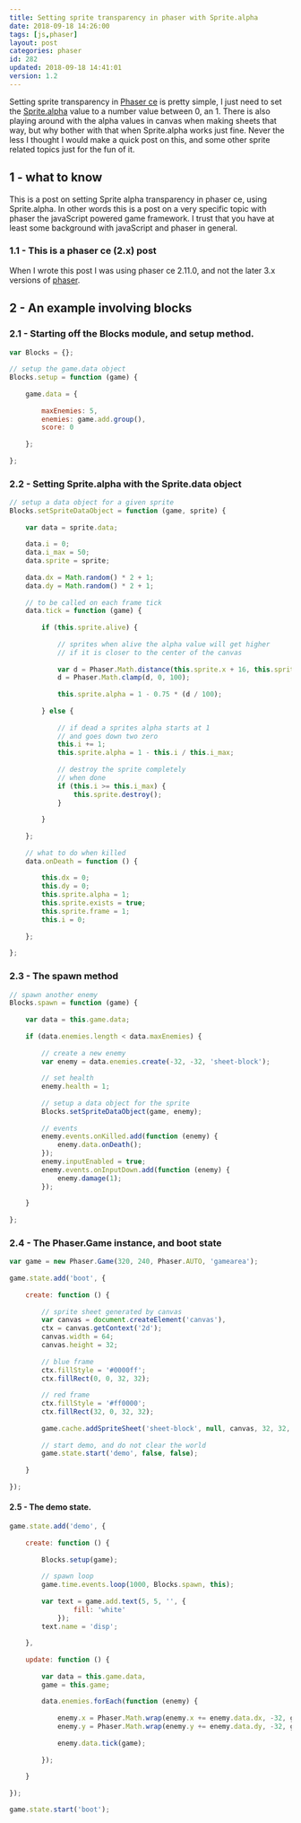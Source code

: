 ```yaml
---
title: Setting sprite transparency in phaser with Sprite.alpha
date: 2018-09-18 14:26:00
tags: [js,phaser]
layout: post
categories: phaser
id: 282
updated: 2018-09-18 14:41:01
version: 1.2
---
```


Setting sprite transparency in [Phaser ce](https://photonstorm.github.io/phaser-ce/) is pretty simple, I just need to set the [Sprite.alpha](https://photonstorm.github.io/phaser-ce/Phaser.Sprite.html#alpha) value to a number value between 0, an 1.  There is also playing around with the alpha values in canvas when making sheets that way, but why bother with that when Sprite.alpha works just fine. Never the less I thought I would make a quick post on this, and some other sprite related topics just for the fun of it.

<!-- more -->

## 1 - what to know

This is a post on setting Sprite alpha transparency in phaser ce, using Sprite.alpha. In other words this is a post on a very specific topic with phaser the javaScript powered game framework. I trust that you have at least some background with javaScript and phaser in general.

### 1.1 - This is a phaser ce (2.x) post

When I wrote this post I was using phaser ce 2.11.0, and not the later 3.x versions of [phaser](https://phaser.io/).

## 2 - An example involving blocks


### 2.1 - Starting off the Blocks module, and setup method.

```js
var Blocks = {};
 
// setup the game.data object
Blocks.setup = function (game) {
 
    game.data = {
 
        maxEnemies: 5,
        enemies: game.add.group(),
        score: 0
 
    };
 
};
```

### 2.2 - Setting Sprite.alpha with the Sprite.data object

```js
// setup a data object for a given sprite
Blocks.setSpriteDataObject = function (game, sprite) {
 
    var data = sprite.data;
 
    data.i = 0;
    data.i_max = 50;
    data.sprite = sprite;
 
    data.dx = Math.random() * 2 + 1;
    data.dy = Math.random() * 2 + 1;
 
    // to be called on each frame tick
    data.tick = function (game) {
 
        if (this.sprite.alive) {
 
            // sprites when alive the alpha value will get higher
            // if it is closer to the center of the canvas
 
            var d = Phaser.Math.distance(this.sprite.x + 16, this.sprite.y + 16, game.world.centerX, game.world.centerY);
            d = Phaser.Math.clamp(d, 0, 100);
 
            this.sprite.alpha = 1 - 0.75 * (d / 100);
 
        } else {
 
            // if dead a sprites alpha starts at 1
            // and goes down two zero
            this.i += 1;
            this.sprite.alpha = 1 - this.i / this.i_max;
 
            // destroy the sprite completely
            // when done
            if (this.i >= this.i_max) {
                this.sprite.destroy();
            }
 
        }
 
    };
 
    // what to do when killed
    data.onDeath = function () {
 
        this.dx = 0;
        this.dy = 0;
        this.sprite.alpha = 1;
        this.sprite.exists = true;
        this.sprite.frame = 1;
        this.i = 0;
 
    };
 
};
```

### 2.3 - The spawn method

```js
// spawn another enemy
Blocks.spawn = function (game) {
 
    var data = this.game.data;
 
    if (data.enemies.length < data.maxEnemies) {
 
        // create a new enemy
        var enemy = data.enemies.create(-32, -32, 'sheet-block');
 
        // set health
        enemy.health = 1;
 
        // setup a data object for the sprite
        Blocks.setSpriteDataObject(game, enemy);
 
        // events
        enemy.events.onKilled.add(function (enemy) {
            enemy.data.onDeath();
        });
        enemy.inputEnabled = true;
        enemy.events.onInputDown.add(function (enemy) {
            enemy.damage(1);
        });
 
    }
 
};
```

### 2.4 - The Phaser.Game instance, and boot state

```js
var game = new Phaser.Game(320, 240, Phaser.AUTO, 'gamearea');
 
game.state.add('boot', {
 
    create: function () {
 
        // sprite sheet generated by canvas
        var canvas = document.createElement('canvas'),
        ctx = canvas.getContext('2d');
        canvas.width = 64;
        canvas.height = 32;
 
        // blue frame
        ctx.fillStyle = '#0000ff';
        ctx.fillRect(0, 0, 32, 32);
 
        // red frame
        ctx.fillStyle = '#ff0000';
        ctx.fillRect(32, 0, 32, 32);
 
        game.cache.addSpriteSheet('sheet-block', null, canvas, 32, 32, 2, 0, 0);
 
        // start demo, and do not clear the world
        game.state.start('demo', false, false);
 
    }
 
});
```

#### 2.5 - The demo state.

```js
game.state.add('demo', {
 
    create: function () {
 
        Blocks.setup(game);
 
        // spawn loop
        game.time.events.loop(1000, Blocks.spawn, this);
 
        var text = game.add.text(5, 5, '', {
                fill: 'white'
            });
        text.name = 'disp';
 
    },
 
    update: function () {
 
        var data = this.game.data,
        game = this.game;
 
        data.enemies.forEach(function (enemy) {
 
            enemy.x = Phaser.Math.wrap(enemy.x += enemy.data.dx, -32, game.world.width + 32);
            enemy.y = Phaser.Math.wrap(enemy.y += enemy.data.dy, -32, game.world.height + 32);
 
            enemy.data.tick(game);
 
        });
 
    }
 
});

game.state.start('boot');
```